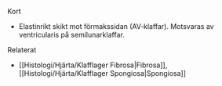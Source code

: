 Kort
- Elastinrikt skikt mot förmakssidan (AV‑klaffar). Motsvaras av ventricularis på semilunarklaffar.

Relaterat
- [[Histologi/Hjärta/Klafflager Fibrosa|Fibrosa]], [[Histologi/Hjärta/Klafflager Spongiosa|Spongiosa]]

